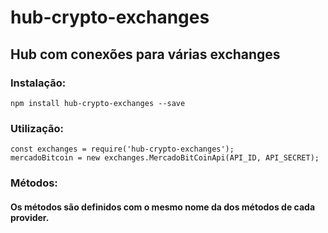 # hub-crypto-exchanges
## Hub com conexões para várias exchanges

### Instalação:

```
npm install hub-crypto-exchanges --save
```

### Utilização:

```
const exchanges = require('hub-crypto-exchanges');
mercadoBitcoin = new exchanges.MercadoBitCoinApi(API_ID, API_SECRET);
```

### Métodos: 
#### Os métodos são definidos com o mesmo nome da dos métodos de cada provider.
